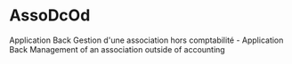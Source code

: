 # AssoDcOd
Application Back Gestion d'une association hors comptabilité - Application Back Management of an association outside of accounting
